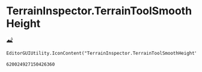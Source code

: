 # TerrainInspector.TerrainToolSmoothHeight
![](/img/TerrainInspector.TerrainToolSmoothHeight.png)

``` CSharp
EditorGUIUtility.IconContent("TerrainInspector.TerrainToolSmoothHeight")
```
```
620024927150426360
```
